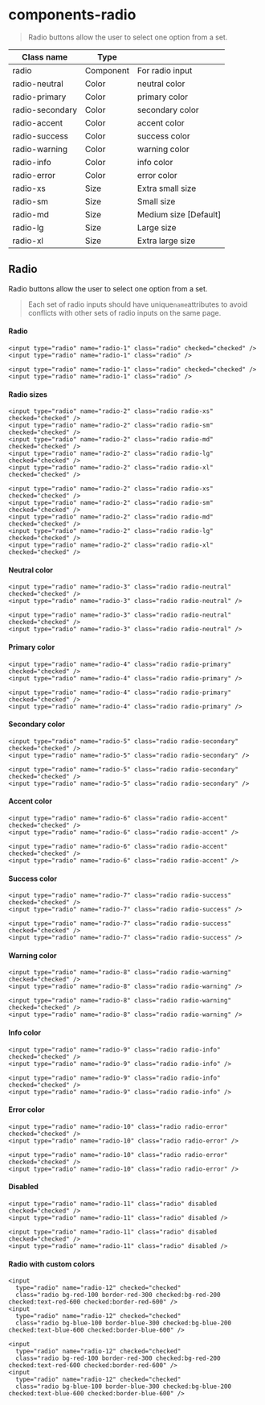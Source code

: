# components-radio

> Radio buttons allow the user to select one option from a set.

| Class name      | Type      |                       |
| --------------- | --------- | --------------------- |
| radio           | Component | For radio input       |
| radio-neutral   | Color     | neutral color         |
| radio-primary   | Color     | primary color         |
| radio-secondary | Color     | secondary color       |
| radio-accent    | Color     | accent color          |
| radio-success   | Color     | success color         |
| radio-warning   | Color     | warning color         |
| radio-info      | Color     | info color            |
| radio-error     | Color     | error color           |
| radio-xs        | Size      | Extra small size      |
| radio-sm        | Size      | Small size            |
| radio-md        | Size      | Medium size [Default] |
| radio-lg        | Size      | Large size            |
| radio-xl        | Size      | Extra large size      |

## Radio

Radio buttons allow the user to select one option from a set.

> Each set of radio inputs should have unique`name`attributes to avoid conflicts with other sets of radio inputs on the same page.

[](#radio)

#### Radio

    <input type="radio" name="radio-1" class="radio" checked="checked" />
    <input type="radio" name="radio-1" class="radio" />

    <input type="radio" name="radio-1" class="radio" checked="checked" />
    <input type="radio" name="radio-1" class="radio" />

[](#radio-sizes)

#### Radio sizes

    <input type="radio" name="radio-2" class="radio radio-xs" checked="checked" />
    <input type="radio" name="radio-2" class="radio radio-sm" checked="checked" />
    <input type="radio" name="radio-2" class="radio radio-md" checked="checked" />
    <input type="radio" name="radio-2" class="radio radio-lg" checked="checked" />
    <input type="radio" name="radio-2" class="radio radio-xl" checked="checked" />

    <input type="radio" name="radio-2" class="radio radio-xs" checked="checked" />
    <input type="radio" name="radio-2" class="radio radio-sm" checked="checked" />
    <input type="radio" name="radio-2" class="radio radio-md" checked="checked" />
    <input type="radio" name="radio-2" class="radio radio-lg" checked="checked" />
    <input type="radio" name="radio-2" class="radio radio-xl" checked="checked" />

[](#neutral-color)

#### Neutral color

    <input type="radio" name="radio-3" class="radio radio-neutral" checked="checked" />
    <input type="radio" name="radio-3" class="radio radio-neutral" />

    <input type="radio" name="radio-3" class="radio radio-neutral" checked="checked" />
    <input type="radio" name="radio-3" class="radio radio-neutral" />

[](#primary-color)

#### Primary color

    <input type="radio" name="radio-4" class="radio radio-primary" checked="checked" />
    <input type="radio" name="radio-4" class="radio radio-primary" />

    <input type="radio" name="radio-4" class="radio radio-primary" checked="checked" />
    <input type="radio" name="radio-4" class="radio radio-primary" />

[](#secondary-color)

#### Secondary color

    <input type="radio" name="radio-5" class="radio radio-secondary" checked="checked" />
    <input type="radio" name="radio-5" class="radio radio-secondary" />

    <input type="radio" name="radio-5" class="radio radio-secondary" checked="checked" />
    <input type="radio" name="radio-5" class="radio radio-secondary" />

[](#accent-color)

#### Accent color

    <input type="radio" name="radio-6" class="radio radio-accent" checked="checked" />
    <input type="radio" name="radio-6" class="radio radio-accent" />

    <input type="radio" name="radio-6" class="radio radio-accent" checked="checked" />
    <input type="radio" name="radio-6" class="radio radio-accent" />

[](#success-color)

#### Success color

    <input type="radio" name="radio-7" class="radio radio-success" checked="checked" />
    <input type="radio" name="radio-7" class="radio radio-success" />

    <input type="radio" name="radio-7" class="radio radio-success" checked="checked" />
    <input type="radio" name="radio-7" class="radio radio-success" />

[](#warning-color)

#### Warning color

    <input type="radio" name="radio-8" class="radio radio-warning" checked="checked" />
    <input type="radio" name="radio-8" class="radio radio-warning" />

    <input type="radio" name="radio-8" class="radio radio-warning" checked="checked" />
    <input type="radio" name="radio-8" class="radio radio-warning" />

[](#info-color)

#### Info color

    <input type="radio" name="radio-9" class="radio radio-info" checked="checked" />
    <input type="radio" name="radio-9" class="radio radio-info" />

    <input type="radio" name="radio-9" class="radio radio-info" checked="checked" />
    <input type="radio" name="radio-9" class="radio radio-info" />

[](#error-color)

#### Error color

    <input type="radio" name="radio-10" class="radio radio-error" checked="checked" />
    <input type="radio" name="radio-10" class="radio radio-error" />

    <input type="radio" name="radio-10" class="radio radio-error" checked="checked" />
    <input type="radio" name="radio-10" class="radio radio-error" />

[](#disabled)

#### Disabled

    <input type="radio" name="radio-11" class="radio" disabled checked="checked" />
    <input type="radio" name="radio-11" class="radio" disabled />

    <input type="radio" name="radio-11" class="radio" disabled checked="checked" />
    <input type="radio" name="radio-11" class="radio" disabled />

[](#radio-with-custom-colors)

#### Radio with custom colors

    <input
      type="radio" name="radio-12" checked="checked"
      class="radio bg-red-100 border-red-300 checked:bg-red-200 checked:text-red-600 checked:border-red-600" />
    <input
      type="radio" name="radio-12" checked="checked"
      class="radio bg-blue-100 border-blue-300 checked:bg-blue-200 checked:text-blue-600 checked:border-blue-600" />

    <input
      type="radio" name="radio-12" checked="checked"
      class="radio bg-red-100 border-red-300 checked:bg-red-200 checked:text-red-600 checked:border-red-600" />
    <input
      type="radio" name="radio-12" checked="checked"
      class="radio bg-blue-100 border-blue-300 checked:bg-blue-200 checked:text-blue-600 checked:border-blue-600" />
